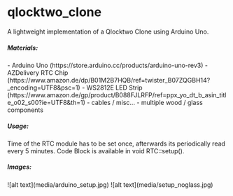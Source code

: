 # qlocktwo_clone
A lightweight implementation of a Qlocktwo Clone using Arduino Uno.

<h5>Materials:</h5>
- Arduino Uno (https://store.arduino.cc/products/arduino-uno-rev3)
- AZDelivery RTC Chip (https://www.amazon.de/dp/B01M2B7HQB/ref=twister_B07ZQGBH14?_encoding=UTF8&psc=1)
- WS2812E LED Strip (https://www.amazon.de/gp/product/B088FJLRFP/ref=ppx_yo_dt_b_asin_title_o02_s00?ie=UTF8&th=1)
- cables / misc...
- multiple wood / glass components


<h5>Usage:</h5>
Time of the RTC module has to be set once, afterwards its periodically read every 5 minutes. Code Block is available in void RTC::setup().

<h5>Images:</h5>
![alt text](media/arduino_setup.jpg)
![alt text](media/setup_noglass.jpg)


